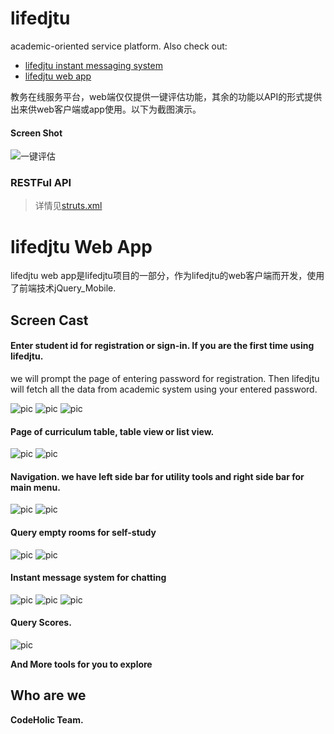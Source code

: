 lifedjtu
========

academic-oriented service platform. Also check out:
* [lifedjtu instant messaging system](https://github.com/CodeRoamer/lifedjtu_im)
* [lifedjtu web app](https://github.com/CodeRoamer/lifedjtu_webapp)

教务在线服务平台，web端仅仅提供一键评估功能，其余的功能以API的形式提供出来供web客户端或app使用。以下为截图演示。

#### Screen Shot

![一键评估](http://git-cache.oss-cn-qingdao.aliyuncs.com/doomdagger/lifedjtu/1.jpg)

### RESTFul API

> 详情见[struts.xml](http://git.candylee.cn/doomdagger/lifedjtu/blob/master/src/main/resources/struts.xml)

lifedjtu Web App
================

lifedjtu web app是lifedjtu项目的一部分，作为lifedjtu的web客户端而开发，使用了前端技术jQuery_Mobile.

Screen Cast
-----------

#### Enter student id for registration or sign-in. If you are the first time using lifedjtu.
we will prompt the page of entering password for registration. Then lifedjtu will fetch all
the data from academic system using your entered password.

![pic](http://git-cache.oss-cn-qingdao.aliyuncs.com/doomdagger/lifedjtu/2.png)
![pic](http://git-cache.oss-cn-qingdao.aliyuncs.com/doomdagger/lifedjtu/3.png)
![pic](http://git-cache.oss-cn-qingdao.aliyuncs.com/doomdagger/lifedjtu/4.png)

#### Page of curriculum table, table view or list view.

![pic](http://git-cache.oss-cn-qingdao.aliyuncs.com/doomdagger/lifedjtu/5.png)
![pic](http://git-cache.oss-cn-qingdao.aliyuncs.com/doomdagger/lifedjtu/6.png)

#### Navigation. we have left side bar for utility tools and right side bar for main menu.

![pic](http://git-cache.oss-cn-qingdao.aliyuncs.com/doomdagger/lifedjtu/7.png)
![pic](http://git-cache.oss-cn-qingdao.aliyuncs.com/doomdagger/lifedjtu/10.png)

#### Query empty rooms for self-study

![pic](http://git-cache.oss-cn-qingdao.aliyuncs.com/doomdagger/lifedjtu/8.png)
![pic](http://git-cache.oss-cn-qingdao.aliyuncs.com/doomdagger/lifedjtu/9.png)

#### Instant message system for chatting

![pic](http://git-cache.oss-cn-qingdao.aliyuncs.com/doomdagger/lifedjtu/11.png)
![pic](http://git-cache.oss-cn-qingdao.aliyuncs.com/doomdagger/lifedjtu/12.png)
![pic](http://git-cache.oss-cn-qingdao.aliyuncs.com/doomdagger/lifedjtu/13.png)

#### Query Scores.

![pic](http://git-cache.oss-cn-qingdao.aliyuncs.com/doomdagger/lifedjtu/14.png)


**And More tools for you to explore**


Who are we
-----------

**CodeHolic Team.**
